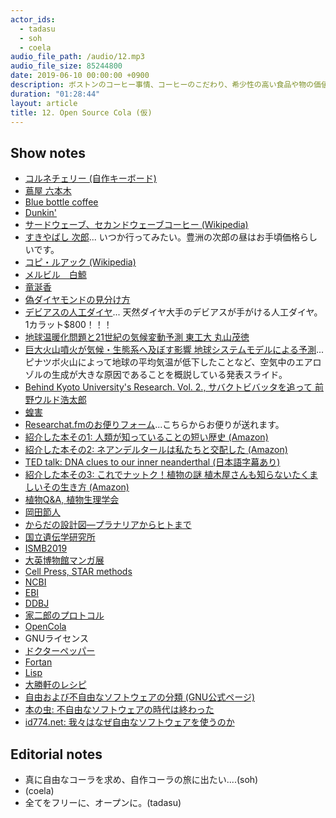 ```yaml
---
actor_ids:
  - tadasu
  - soh
  - coela
audio_file_path: /audio/12.mp3
audio_file_size: 85244800
date: 2019-06-10 00:00:00 +0900
description: ボストンのコーヒー事情、コーヒーのこだわり、希少性の高い食品や物の価値、地球温暖化の原因、お便り機能の実装、おすすめの本紹介、書店や図書館の魅力、科学研究におけるデータ共有の難しさ、オープンソース化されたコーラの作り方などについて話しました。(出演者：tadasu, soh, coela)
duration: "01:28:44"
layout: article
title: 12. Open Source Cola (仮)
---
```


## Show notes
- [コルネチェリー (自作キーボード)](https://yushakobo.jp/shop/corne-cherry/)
- [蔦屋 六本木](https://www.roppongihills.com/shops_restaurants/shops/00049.html)
- [Blue bottle coffee](https://bluebottlecoffee.com/)
- [Dunkin'](https://www.dunkindonuts.com/en)
- [サードウェーブ、セカンドウェーブコーヒー (Wikipedia)](https://ja.wikipedia.org/wiki/%E3%82%B5%E3%83%BC%E3%83%89%E3%82%A6%E3%82%A7%E3%83%BC%E3%83%96%E3%82%B3%E3%83%BC%E3%83%92%E3%83%BC)
- [すきやばし 次郎](https://tabelog.com/tokyo/A1301/A130101/13002260/)... いつか行ってみたい。豊洲の次郎の昼はお手頃価格らしいです。
- [コピ・ルアック (Wikipedia)](https://ja.wikipedia.org/wiki/%E3%82%B3%E3%83%94%E3%83%BB%E3%83%AB%E3%82%A2%E3%82%AF)
- [メルビル　白鯨](https://ja.wikipedia.org/wiki/%E7%99%BD%E9%AF%A8_(%E6%98%A0%E7%94%BB))
- [竜涎香](https://ja.wikipedia.org/wiki/%E9%BE%8D%E6%B6%8E%E9%A6%99)
- [偽ダイヤモンドの見分け方](https://twitter.com/natgeotv_jp/status/1129929667350339585)
- [デビアスの人工ダイヤ](https://www.cnn.co.jp/business/35120043.html)... 天然ダイヤ大手のデビアスが手がける人工ダイヤ。1カラット$800！！！
- [地球温暖化問題と21世紀の気候変動予測 東工大 丸山茂徳](https://www.jstage.jst.go.jp/article/jjrsm/8/2/8_2_113/_pdf/-char/ja)
- [巨大火山噴火が気候・生態系へ及ぼす影響 地球システムモデルによる予測](http://kankyorenrakukai.org/symposium_12/pdf/koen_3.pdf)... ピナツボ火山によって地球の平均気温が低下したことなど、空気中のエアロゾルの生成が大きな原因であることを概説している発表スライド。
- [Behind Kyoto University's Research. Vol. 2., サバクトビバッタを追って 前野ウルド浩太郎](http://research.kyoto-u.ac.jp/documentary/maeno/01/)
- [蝗害](https://ja.wikipedia.org/wiki/%E8%9D%97%E5%AE%B3)
- [Researchat.fmのお便りフォーム](https://researchat.fm/form)...こちらからお便りが送れます。
- [紹介した本その1: 人類が知っていることの短い歴史 (Amazon)](https://www.amazon.co.jp/%E4%BA%BA%E9%A1%9E%E3%81%8C%E7%9F%A5%E3%81%A3%E3%81%A6%E3%81%84%E3%82%8B%E3%81%93%E3%81%A8%E3%81%99%E3%81%B9%E3%81%A6%E3%81%AE%E7%9F%AD%E3%81%84%E6%AD%B4%E5%8F%B2-%E4%B8%8A-%E6%96%B0%E6%BD%AE%E6%96%87%E5%BA%AB-%E3%83%93%E3%83%AB-%E3%83%96%E3%83%A9%E3%82%A4%E3%82%BD%E3%83%B3/dp/4102186212)
- [紹介した本その2: ネアンデルタールは私たちと交配した (Amazon)](https://www.amazon.co.jp/dp/B00Y9HETV6/ref=dp-kindle-redirect?_encoding=UTF8&btkr=1)
- [TED talk: DNA clues to our inner neanderthal (日本語字幕あり)](https://www.ted.com/talks/svante_paeaebo_dna_clues_to_our_inner_neanderthal?language=ja)
- [紹介した本その3: これでナットク！植物の謎 植木屋さんも知らないたくましいその生き方 (Amazon)](https://www.amazon.co.jp/dp/B01851E3OY/ref=dp-kindle-redirect?_encoding=UTF8&btkr=1)
- [植物Q&A, 植物生理学会](https://jspp.org/hiroba/q_and_a/)
- [岡田節人](https://ja.wikipedia.org/wiki/%E5%B2%A1%E7%94%B0%E7%AF%80%E4%BA%BA)
- [からだの設計図―プラナリアからヒトまで](https://www.amazon.co.jp/%E3%81%8B%E3%82%89%E3%81%A0%E3%81%AE%E8%A8%AD%E8%A8%88%E5%9B%B3%E2%80%95%E3%83%97%E3%83%A9%E3%83%8A%E3%83%AA%E3%82%A2%E3%81%8B%E3%82%89%E3%83%92%E3%83%88%E3%81%BE%E3%81%A7-%E5%B2%A9%E6%B3%A2%E6%96%B0%E6%9B%B8-%E5%B2%A1%E7%94%B0-%E7%AF%80%E4%BA%BA/dp/4004303583)
- [国立遺伝学研究所](https://www.nig.ac.jp/nig/ja/)
- [ISMB2019](https://www.iscb.org/ismbeccb2019)
- [大英博物館マンガ展](https://www.britishmuseum.org/whats_on/exhibitions/manga.aspx)
- [Cell Press, STAR methods](https://www.cell.com/star-methods)
- [NCBI](https://www.ncbi.nlm.nih.gov/)
- [EBI](https://www.ebi.ac.uk/)
- [DDBJ](https://www.ddbj.nig.ac.jp/index-e.html)
- [家二郎のプロトコル](https://dailyportalz.jp/kiji/141020165435)
- [OpenCola](https://en.wikipedia.org/wiki/OpenCola_(drink))
- GNUライセンス
- [ドクターペッパー](https://ja.wikipedia.org/wiki/%E3%83%89%E3%82%AF%E3%82%BF%E3%83%BC%E3%83%9A%E3%83%83%E3%83%91%E3%83%BC)
- [Fortan](https://en.wikipedia.org/wiki/Fortran)
- [Lisp](https://en.wikipedia.org/wiki/Lisp_(programming_language))
- [大勝軒のレシピ](http://2chnote.blogspot.com/2011/09/blog-post_12.html)
- [自由および不自由なソフトウェアの分類 (GNU公式ページ)](https://www.gnu.org/philosophy/categories.ja.html)
- [本の虫: 不自由なソフトウェアの時代は終わった](https://cpplover.blogspot.com/2012/03/blog-post_28.html)
- [id774.net: 我々はなぜ自由なソフトウェアを使うのか](https://blog.id774.net/entry/2013/01/15/345/)

## Editorial notes
- 真に自由なコーラを求め、自作コーラの旅に出たい....(soh)
- (coela)
- 全てをフリーに、オープンに。(tadasu)


